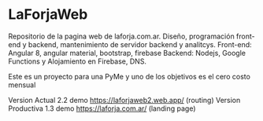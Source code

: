 # LaForjaWeb
Repositorio de la pagina web de laforja.com.ar. Diseño, programación front-end y backend, mantenimiento de servidor backend y analitcys.
Front-end: Angular 8, angular material, bootstrap, firebase
Backend: Nodejs, Google Functions y Alojamiento en Firebase, DNS. 

Este es un proyecto para una PyMe y uno de los objetivos es el cero costo mensual

Version Actual 2.2 demo https://laforjaweb2.web.app/ (routing)
Version Productiva 1.3 demo https://laforja.com.ar/ (landing page)
